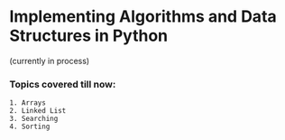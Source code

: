 # Implementing Algorithms and Data Structures in Python
(currently in process)

### Topics covered till now:
    1. Arrays
    2. Linked List
    3. Searching
    4. Sorting

